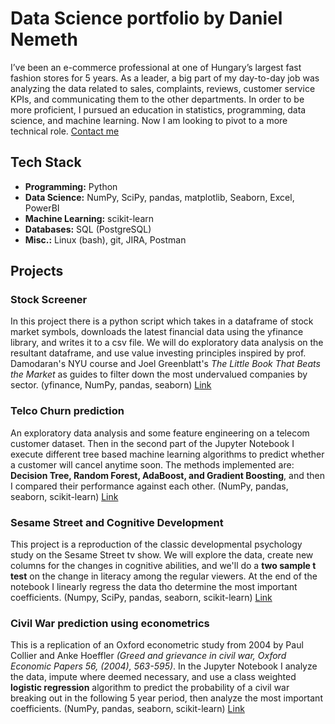 # Data Science portfolio by Daniel Nemeth

I’ve been an e-commerce professional at one of Hungary’s largest fast fashion stores for 5 years. As a leader, a big part of my day-to-day job was analyzing the data related to sales, complaints, reviews, customer service KPIs, and communicating them to the other departments. In order to be more proficient, I pursued an education in statistics, programming, data science, and machine learning. Now I am looking to pivot to a more technical role. [Contact me](mailto:dnemeth@mailbox.org)

## Tech Stack

* **Programming:**      Python
* **Data Science:**     NumPy, SciPy, pandas, matplotlib, Seaborn, Excel, PowerBI
* **Machine Learning:** scikit-learn
* **Databases:**        SQL (PostgreSQL)
* **Misc.:**            Linux (bash), git, JIRA, Postman

## Projects

### Stock Screener

In this project there is a python script which takes in a dataframe of stock market symbols, downloads the latest financial data using the yfinance library, and writes it to a csv file. We will do exploratory data analysis on the resultant dataframe, and use value investing principles inspired by prof. Damodaran's NYU course and Joel Greenblatt's *The Little Book That Beats the Market* as guides to filter down the most undervalued companies by sector. (yfinance, NumPy, pandas, seaborn) [Link](https://github.com/daninemeth/daninemeth.github.io/tree/main/stock_screener)

### Telco Churn prediction

An exploratory data analysis and some feature engineering on a telecom customer dataset. Then in the second part of the Jupyter Notebook I execute different tree based machine learning algorithms to predict whether a customer will cancel anytime soon. The methods implemented are: **Decision Tree, Random Forest, AdaBoost, and Gradient Boosting**, and then I compared their performance against each other. (NumPy, pandas, seaborn, scikit-learn) [Link](https://github.com/daninemeth/daninemeth.github.io/tree/main/churn_prediction)

### Sesame Street and Cognitive Development

This project is a reproduction of the classic developmental psychology study on the Sesame Street tv show. We will explore the data, create new columns for the changes in cognitive abilities, and we'll do a **two sample t test** on the change in literacy among the regular viewers. At the end of the notebook I linearly regress the data tho determine the most important coefficients. (Numpy, SciPy, pandas, seaborn, scikit-learn) [Link](https://github.com/daninemeth/daninemeth.github.io/tree/main/sesame_street_cognition)

### Civil War prediction using econometrics

This is a replication of an Oxford econometric study from 2004 by Paul Collier and Anke Hoeffler *(Greed and grievance in civil war, Oxford Economic Papers 56, (2004), 563-595)*.  In the Jupyter Notebook I analyze the data, impute where deemed necessary, and use a class weighted **logistic regression** algorithm to predict the probability of a civil war breaking out in the following 5 year period, then analyze the most important coefficients. (NumPy, pandas, seaborn, scikit-learn) [Link](https://github.com/daninemeth/daninemeth.github.io/tree/main/civil_wars)
